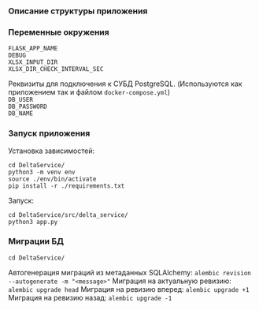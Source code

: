 ### Описание структуры приложения  



### Переменные окружения

`FLASK_APP_NAME`  
`DEBUG`  
`XLSX_INPUT_DIR`  
`XLSX_DIR_CHECK_INTERVAL_SEC`  

Реквизиты для подключения к СУБД PostgreSQL. (Используются как приложением так и файлом `docker-compose.yml`)  
`DB_USER`  
`DB_PASSWORD`  
`DB_NAME`  

### Запуск приложения

Установка зависимостей:

```
cd DeltaService/
python3 -m venv env
source ./env/bin/activate
pip install -r ./requirements.txt
```

Запуск:  

```
cd DeltaService/src/delta_service/
python3 app.py
```

### Миграции БД  

```
cd DeltaService/
```

Автогенерация миграций из метаданных SQLAlchemy: `alembic revision --autogenerate -m "<message>"`
Миграция на актуальную ревизию: `alembic upgrade head`
Миграция на ревизию вперед: `alembic upgrade +1`
Миграция на ревизию назад: `alembic upgrade -1`
